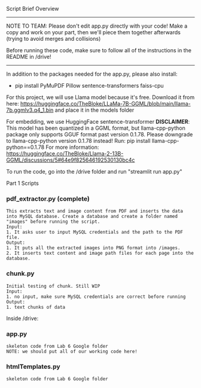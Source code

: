 Script Brief Overview

*****
NOTE TO TEAM: Please don't edit app.py directly with your code! 
Make a copy and work on your part, then we'll piece them together 
afterwards (trying to avoid merges and collisions)

Before running these code, make sure to follow all of the instructions in the README in /drive!
*****


In addition to the packages needed for the app.py, please also install:
- pip install PyMuPDF Pillow sentence-transformers faiss-cpu

For this project, we will use Llama model because it's free.
Download it from here:
https://huggingface.co/TheBloke/LLaMa-7B-GGML/blob/main/llama-7b.ggmlv3.q4_1.bin and place it in the models folder

For embedding, we use HuggingFace sentence-transformer
**DISCLAIMER**:
This model has been quantized in a GGML format, but llama-cpp-python package only supports 
GGUF format past version 0.1.78.
Please downgrade to llama-cpp-python version 0.1.78 instead!
Run: pip install llama-cpp-python==0.1.78
For more information: https://huggingface.co/TheBloke/Llama-2-13B-GGML/discussions/5#64e9f825646192530130bc4c



To run the code, go into the /drive folder and run
"streamlit run app.py"


Part 1 Scripts 

### pdf_extractor.py (complete)
	This extracts text and image content from PDF and inserts the data into MySQL database. Create a database and create a folder named "images" before running the script.
	Input:
	1. It asks user to input MySQL credentials and the path to the PDF file.
	Output:
	1. It puts all the extracted images into PNG format into /images.
	2. It inserts text content and image path files for each page into the database.

### chunk.py
	Initial testing of chunk. Still WIP
	Input:
	1. no input, make sure MySQL credentials are correct before running
	Output:
	1. text chunks of data

Inside /drive:

### app.py
	skeleton code from Lab 6 Google folder
	NOTE: we should put all of our working code here!
	
	
### htmlTemplates.py
	skeleton code from Lab 6 Google folder
